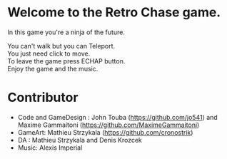 # Welcome to the Retro Chase game.

In this game you're a ninja of the future. 

You can't walk but you can Teleport.  
You just need click to move.  
To leave the game press ECHAP button.  
Enjoy the game and the music.  

# Contributor
- Code and GameDesign : John Touba (https://github.com/jo541) and Maxime Gammaitoni (https://github.com/MaximeGammaitoni)
- GameArt: Mathieu Strzykala (https://github.com/cronostrik)
- DA : Mathieu Strzykala and Denis Krozcek
- Music: Alexis Imperial

